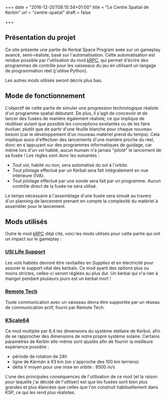 +++
date = "2016-12-20T08:15:34+01:00"
title = "Le Centre Spatial de Kerbin"
url = "centre-spatial"
draft = false

+++

## Présentation du projet

Ce site présente une partie de Kerbal Space Program axée sur un gameplay avancé, semi-réaliste, basé sur l'automatisation. Cette automatisation est rendue possible par l'utilisation du mod [kRPC](http://krpc.github.io/krpc), qui permet d'écrire des programmes de contrôle pour les vaisseaux du jeu en utilisant un langage de programmation réel (j'utilise Python).

Les autres mods utilisés seront décris plus bas.


## Mode de fonctionnement

L'objectif de cette partie de simuler une progression technologique réaliste d'un programme spatial débutant. De plus, il s'agit de concevoir et de lancer des fusées de manière également réaliste; ce qui implique de réutiliser autant que possible les conceptions existantes ou de les faire évoluer, plutôt que de partir d'une feuille blanche pour chaque nouveau besoin (car le développement d'un nouveau matériel prend du temps). Cela implique aussi d'effectuer des lancements d'une manière proche du réel, donc en s'appuyant sur des programmes informatiques de guidage, car même lors d'un vol habité, aucun humain n'a jamais "piloté" le lancement de sa fusée ! Les règles sont donc les suivantes :

* Tout vol, habité ou non, sera automatisé du sol à l'orbite.
* Tout pilotage effectué par un Kerbal sera fait intégralement en vue intérieure (IVA).
* Tout pilotage effectué par une sonde sera fait par un programme. Aucun contrôle direct de la fusée ne sera utilisé.

Le temps nécessaire à l'assemblage d'une fusée sera simulé au travers d'un planning de lancement prenant en compte la complexité du matériel à assembler pour le lancement.


## Mods utilisés

Outre le mod [kRPC](http://krpc.github.io/krpc) déjà cité, voici les mods utilisés pour cette partie qui ont un impact sur le gameplay :

### [USI Life Support](http://forum.kerbalspaceprogram.com/index.php?/topic/105202-12-usi-life-support-050/)

Les vols habités devront être ravitaillés en _Supplies_ et en électricité pour assurer le support vital des kerbals. Ce mod ayant des options plus ou moins strictes, celles-ci seront réglées au plus dur. Un kerbal qui n'a rien à manger pendant plusieurs jours est un kerbal mort !

### [Remote Tech](http://forum.kerbalspaceprogram.com/index.php?/topic/75245-11-remotetech-v1610-2016-04-12/)

Toute communication avec un vaisseau devra être supportée par un réseau de communication actif, fourni par Remote Tech.

### [KScale64](http://forum.kerbalspaceprogram.com/index.php?/topic/87284-kscale64-v1301-ksp-11x-22nd-may-2016/)

Ce mod multiplie par 6,4 les dimensions du système stellaire de Kerbol, afin de se rapprocher des dimensions de notre propre système solaire. Certains paramètres de Kerbin elle-même sont ajustés afin de fournir la meilleure expérience possible :

* période de rotation de 24h
* ligne de Kármán à 93 km (on s'approche des 100 km terriens)
* delta V moyen pour une mise en orbite : 8500 m/s

L'une des principales conséquences de l'utilisation de ce mod (et la raison pour laquelle j'ai décidé de l'utiliser) est que les fusées sont bien plus grandes et plus élancées que celles que l'on construit habituellement dans KSP, ce qui les rend plus réalistes.